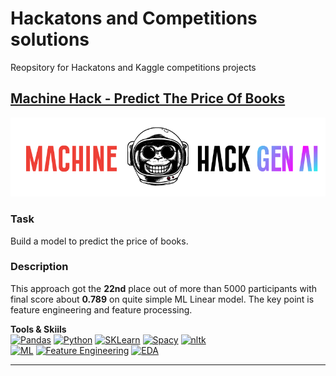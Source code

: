 # Hackatons and Competitions solutions
Reopsitory for Hackatons and Kaggle competitions projects

## [Machine Hack - Predict The Price Of Books](https://github.com/ivan-aleshin/hackatons_and_competiions/blob/main/book_price_prediction/books_price_prediction.ipynb)
<p align="center">
  <img src="https://github.com/ivan-aleshin/hackatons_and_competiions/blob/main/img/mh_ai.png?raw=true" />
</p>

### Task
Build a model to predict the price of books.

### Description
This approach got the **22nd** place out of more than 5000 participants with final score about **0.789** on quite simple ML Linear model. The key point is feature engineering and feature processing.  

**Tools & Skiils**  
[![Pandas](https://img.shields.io/static/v1?label=tool&message=Pandas&color=40407a)](#)
[![Python](https://img.shields.io/static/v1?label=tool&message=Python&color=33d9b2)](#)
[![SKLearn](https://img.shields.io/static/v1?label=tool&message=sklearn&color=cd6133)](#)
[![Spacy](https://img.shields.io/static/v1?label=tool&message=space&color=DE3163)](#)
[![nltk](https://img.shields.io/static/v1?label=tool&message=nltk&color=CCCCFF)](#)  
[![ML](https://img.shields.io/static/v1?label=skill&message=Machine%20Learning&color=1B9CFC)](#)
[![Feature Engineering](https://img.shields.io/static/v1?label=skill&message=Feature%20Engineering&color=B33771)](#)
[![EDA](https://img.shields.io/static/v1?label=skill&message=EDA&color=FFBF00)](#)


***
